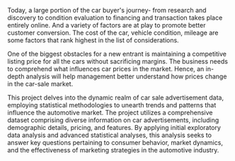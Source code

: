 Today, a large portion of the car buyer's journey- from research and discovery to condition evaluation to financing and transaction takes place entirely online. 
And a variety of factors are at play to promote better customer conversion. The cost of the car, vehicle condition, mileage are some factors that rank highest in the list of considerations.

One of the biggest obstacles for a new entrant is maintaining a competitive listing price for all the cars without sacrificing margins. The business needs to comprehend what influences car prices in the market.
Hence, an in-depth analysis will help management better understand how prices change in the car-sale market.

This project delves into the dynamic realm of car sale advertisement data, employing statistical methodologies to unearth trends and patterns that influence the automotive market. 
The project utilizes a comprehensive dataset comprising diverse information on car advertisements, including demographic details, pricing, and features.
By applying initial exploratory data analysis and advanced statistical analyses, this analysis seeks to answer key questions pertaining to consumer behavior, market dynamics, and the effectiveness of marketing strategies in the automotive industry.
